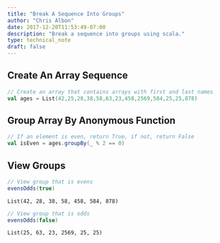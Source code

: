 ```yaml
---
title: "Break A Sequence Into Groups"
author: "Chris Albon"
date: 2017-12-20T11:53:49-07:00
description: "Break a sequence into groups using scala."
type: technical_note
draft: false
---
```

## Create An Array Sequence


```scala
// Create an array that contains arrays with first and last names
val ages = List(42,25,28,38,58,63,23,458,2569,584,25,25,878)
```

## Group Array By Anonymous Function


```scala
// If an element is even, return True, if not, return False
val isEven = ages.groupBy(_ % 2 == 0)
```

## View Groups


```scala
// View group that is evens
evensOdds(true)
```




    List(42, 28, 38, 58, 458, 584, 878)




```scala
// View group that is odds
evensOdds(false)
```




    List(25, 63, 23, 2569, 25, 25)


